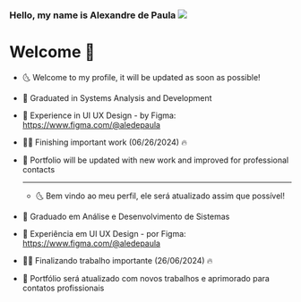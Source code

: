 ### Hello, my name is Alexandre de Paula <img src="https://img.icons8.com/arcade/32/000000/pizza.png"/>

<h1> Welcome 💎 </h1>

- 🌜 Welcome to my profile, it will be updated as soon as possible!
- 🥇 Graduated in Systems Analysis and Development
- 🎨 Experience in UI UX Design - by Figma: https://www.figma.com/@aledepaula
- 🧑‍🏭 Finishing important work (06/26/2024) 🔥
- 📝 Portfolio will be updated with new work and improved for professional contacts

  <hr>

  - 🌜 Bem vindo ao meu perfil, ele será atualizado assim que possível!
- 🥇 Graduado em Análise e Desenvolvimento de Sistemas
- 🎨 Experiência em UI UX Design - por Figma: https://www.figma.com/@aledepaula
- 🧑‍🏭 Finalizando trabalho importante (26/06/2024) 🔥
- 📝 Portfólio será atualizado com novos trabalhos e aprimorado para contatos profissionais
